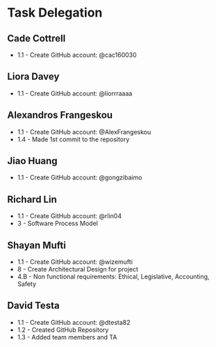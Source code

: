 # Task Delegation

## Cade Cottrell
   * 1.1 - Create GitHub account: @cac160030

## Liora Davey
   * 1.1 - Create GitHub account: @liorrraaaa

## Alexandros Frangeskou
   * 1.1 - Create GitHub account: @AlexFrangeskou
   * 1.4 - Made 1st commit to the repository

## Jiao Huang
   * 1.1 - Create GitHub account: @gongzibaimo

## Richard Lin
   * 1.1 - Create GitHub account: @rlin04
   * 3 - Software Process Model

## Shayan Mufti
   * 1.1 - Create GitHub account: @wizemufti
   * 8 - Create Architectural Design for project  
   * 4.B - Non functional requirements: Ethical, Legislative, Accounting, Safety

## David Testa
   * 1.1 - Create GitHub account: @dtesta82
   * 1.2 - Created GitHub Repository
   * 1.3 - Added team members and TA
